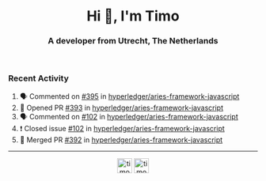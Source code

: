 <h1 align="center">Hi 👋, I'm Timo</h1>
<h3 align="center">A developer from Utrecht, The Netherlands</h3>
<br/>
<!-- https://github.com/rahuldkjain/github-profile-readme-generator --!>

<!--  <p align="left"><img src="https://github-readme-stats.vercel.app/api?username=timoglastra&show_icons=true&count_private=true&" alt="timoglastra" /></p> --!>

<!--
Github language stats
<p align="left"><img src="https://github-readme-stats.vercel.app/api/top-langs/?username=timoglastra&layout=compact" alt="timoglastra" /><p>
-->

<!-- Codestats language stats -->
<!-- <p align="left"><img src="https://codestats-readme.vercel.app/api/top-langs/?username=timoglastra&layout=compact&language_count=12" alt="timoglastra" /><p>    --!>
  
<h3>Recent Activity</h3>

<!--START_SECTION:activity-->
1. 🗣 Commented on [#395](https://github.com/hyperledger/aries-framework-javascript/issues/395) in [hyperledger/aries-framework-javascript](https://github.com/hyperledger/aries-framework-javascript)
2. 💪 Opened PR [#393](https://github.com/hyperledger/aries-framework-javascript/pull/393) in [hyperledger/aries-framework-javascript](https://github.com/hyperledger/aries-framework-javascript)
3. 🗣 Commented on [#102](https://github.com/hyperledger/aries-framework-javascript/issues/102) in [hyperledger/aries-framework-javascript](https://github.com/hyperledger/aries-framework-javascript)
4. ❗️ Closed issue [#102](https://github.com/hyperledger/aries-framework-javascript/issues/102) in [hyperledger/aries-framework-javascript](https://github.com/hyperledger/aries-framework-javascript)
5. 🎉 Merged PR [#392](https://github.com/hyperledger/aries-framework-javascript/pull/392) in [hyperledger/aries-framework-javascript](https://github.com/hyperledger/aries-framework-javascript)
<!--END_SECTION:activity-->

---

<p align="center">
<a href="https://twitter.com/timoglastra" target="blank"><img align="center" src="https://cdn.jsdelivr.net/npm/simple-icons@3.0.1/icons/twitter.svg" alt="timoglastra" height="30" width="30" /></a>
<a href="https://linkedin.com/in/timoglastra" target="blank"><img align="center" src="https://cdn.jsdelivr.net/npm/simple-icons@3.0.1/icons/linkedin.svg" alt="timoglastra" height="30" width="30" /></a>
</p>



